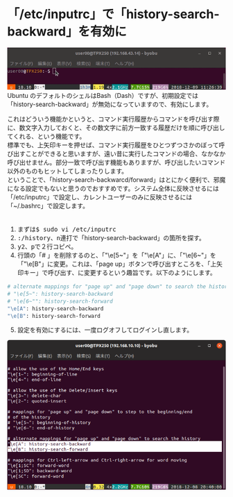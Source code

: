 # 「/etc/inputrc」で「history-search-backward」を有効に  
  
<img src="images/history_search_backward.gif" alt="image">  
Ubuntu のデフォルトのシェルはBash（Dash）ですが、初期設定では「history-search-backward」が無効になっていますので、有効にします。  

これはどういう機能かというと、コマンド実行履歴からコマンドを呼び出す際に、数文字入力しておくと、その数文字に前方一致する履歴だけを順に呼び出してくれる、という機能です。  
標準でも、上矢印キーを押せば、コマンド実行履歴をひとつずつさかのぼって呼び出すことができると思いますが、遠い昔に実行したコマンドの場合、なかなか呼び出せません。部分一致で呼び出す機能もありますが、呼び出したいコマンド以外のものもヒットしてしまったりします。  
ということで、「history-search-backwarcd/forward」はとにかく便利で、邪魔になる設定でもないと思うのでおすすめです。システム全体に反映させるには「/etc/inputrc」で設定し、カレントユーザーのみに反映させるには「~/.bashrc」で設定します。  
  　
1. まずは<kbd>$ sudo vi /etc/inputrc</kbd>  
2. <kbd>:/history</kbd>、<kbd>n</kbd>連打で「history-search-backward」の箇所を探す。  
3. <kbd>y2</kbd>、<kbd>p</kbd>で２行コピペ。  
4. 行頭の「# 」を削除するのと、「"\e[5~"」を「"\e[A"」に、「"\e[6~"」を「"\e[B"」に変更。これは、「page up」ボタンで呼び出すところを、「上矢印キー」で呼び出す、に変更するという趣旨です。以下のようにします。  
```sh
# alternate mappings for "page up" and "page down" to search the history  
# "\e[5~": history-search-backward
# "\e[6~"": history-search-forward
"\e[A": history-search-backward  
"\e[B": history-search-forward  
```  
5. 設定を有効にするには、一度ログオフしてログインし直します。  
<img src="images/inputrc2.png" alt="image">  
